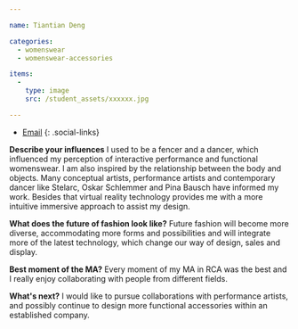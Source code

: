 ```yaml
---

name: Tiantian Deng

categories:
  - womenswear
  - womenswear-accessories

items:
  -
    type: image
    src: /student_assets/xxxxxx.jpg

---
```


* [Email](mailto:tiantian.deng@network.rca.ac.uk)
{: .social-links}

**Describe your influences**
I used to be a fencer and a dancer, which influenced my perception of interactive performance and functional womenswear. I am also inspired by the relationship between the body and objects. Many conceptual artists, performance artists and contemporary dancer like Stelarc, Oskar Schlemmer and Pina Bausch have informed my work. Besides that virtual reality technology provides me with a more intuitive immersive approach to assist my design.

**What does the future of fashion look like?**
Future fashion will become more diverse, accommodating more forms and possibilities and will integrate more of the latest technology, which change our way of design, sales and display.

**Best moment of the MA?**
Every moment of my MA in RCA was the best and I really enjoy collaborating with people from different fields.

**What's next?**
I would like to pursue collaborations with performance artists, and possibly continue to design more functional accessories within an established company.  
